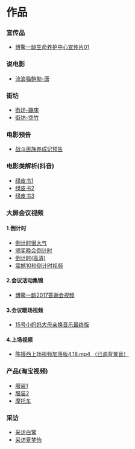 # 作品

### 宣传品

* [博鳌一龄生命养护中心宣传片01](http://tnb-dev.oss-cn-beijing.aliyuncs.com/videos/baylsmyhzx01.mp4)

### 说电影

* [流浪猫鲍勃-唐](http://tnb-dev.oss-cn-beijing.aliyuncs.com/videos/%E6%B5%81%E6%B5%AA%E7%8C%AB%E9%B2%8D%E5%8B%83-%E5%94%90.mp4)

### 街坊

* [街坊-蹦床](http://tnb-dev.oss-cn-beijing.aliyuncs.com/videos/%E8%A1%97%E5%9D%8A%E2%80%94%E2%80%94%E8%B9%A6%E5%BA%8A.mp4)
* [街坊-空竹](http://tnb-dev.oss-cn-beijing.aliyuncs.com/videos/%E8%A1%97%E5%9D%8A%E2%80%94%E2%80%94%E7%A9%BA%E7%AB%B9.mp4)

### 电影预告

* [战斗民族养成记预告](http://tnb-dev.oss-cn-beijing.aliyuncs.com/videos/%E6%88%98%E6%96%97%E6%B0%91%E6%97%8F%E5%85%BB%E6%88%90%E8%AE%B0%E9%A2%84%E5%91%8A.mp4)

### 电影类解析(抖音)

 * [绿皮书1](http://atta-dev.taoniubang.com/videos/greenPaper1.mp4)
 * [绿皮书2](http://tnb-dev.oss-cn-beijing.aliyuncs.com/videos/greenPaper2.mp4)
 * [绿皮书3](http://tnb-dev.oss-cn-beijing.aliyuncs.com/videos/greenPaper3.mp4)

### 大屏会议视频

  ####     1.倒计时

  * [倒计时很大气](http://tnb-dev.oss-cn-beijing.aliyuncs.com/videos/2.%E5%80%92%E8%AE%A1%E6%97%B6%E5%BE%88%E5%A4%A7%E6%B0%94.mpg)
  * [颁奖晚会倒计时](http://tnb-dev.oss-cn-beijing.aliyuncs.com/videos/%E9%A2%81%E5%A5%96%E6%99%9A%E4%BC%9A%E5%80%92%E8%AE%A1%E6%97%B6.mp4)
  * [倒计时(高清)](http://tnb-dev.oss-cn-beijing.aliyuncs.com/videos/%E5%80%92%E8%AE%A1%E6%97%B6%EF%BC%88%E9%AB%98%E6%B8%85%EF%BC%89-16.mov)
  * [震撼10秒倒计时视频](http://tnb-dev.oss-cn-beijing.aliyuncs.com/videos/%E9%9C%87%E6%92%BC10%E7%A7%92%E5%80%92%E8%AE%A1%E6%97%B6%E8%A7%86%E9%A2%91.mp4)

  ####     2.会议活动集锦

  * [博鳌一龄2017答谢会视频]()

  ####     3.会议暖场视频

  * [15号小妈妈大母亲换音乐最终版]()

  ####     4.上场视频

  * [陈镘西上场视频加落版4.18.mp4 （已调背景音）](http://tnb-dev.oss-cn-beijing.aliyuncs.com/videos/%E9%99%88%E9%95%98%E8%A5%BF%E4%B8%8A%E5%9C%BA%E8%A7%86%E9%A2%91%E5%8A%A0%E8%90%BD%E7%89%884.18.mp4%20%EF%BC%88%E5%B7%B2%E8%B0%83%E8%83%8C%E6%99%AF%E9%9F%B3%EF%BC%89.mp4)

### 产品(淘宝视频)

* [服装1](http://tnb-dev.oss-cn-beijing.aliyuncs.com/videos/%E6%9C%8D%E8%A3%851.mp4)
* [服装2](http://tnb-dev.oss-cn-beijing.aliyuncs.com/videos/%E6%9C%8D%E8%A3%852.mp4)
* [摩托车](http://tnb-dev.oss-cn-beijing.aliyuncs.com/videos/%E6%91%A9%E6%89%98%E8%BD%A6.mp4)

### 采访

* [采访白鹭](http://tnb-dev.oss-cn-beijing.aliyuncs.com/videos/%E9%87%87%E8%AE%BF%E7%99%BD%E9%B9%AD.mp4)
* [采访夏梦怡](http://tnb-dev.oss-cn-beijing.aliyuncs.com/videos/%E9%87%87%E8%AE%BF%E5%A4%8F%E6%A2%A6%E6%80%A1%EF%BC%88%E4%BA%A7%E5%93%81%E5%B9%BF%E5%91%8A%EF%BC%89.mp4)

